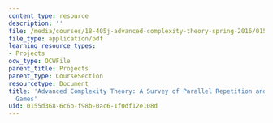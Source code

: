 ```yaml
---
content_type: resource
description: ''
file: /media/courses/18-405j-advanced-complexity-theory-spring-2016/0155d3686c6bf98b0ac61f0df12e108d_MIT18_405JS16_ParalelRepetiton.pdf
file_type: application/pdf
learning_resource_types:
- Projects
ocw_type: OCWFile
parent_title: Projects
parent_type: CourseSection
resourcetype: Document
title: 'Advanced Complexity Theory: A Survey of Parallel Repetition and Projection
  Games'
uid: 0155d368-6c6b-f98b-0ac6-1f0df12e108d
---
```

